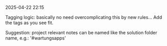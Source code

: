 2025-04-22 22:15

Tagging logic: basically no need overcomplicating this by new rules... Add the tags as you see fit.

Suggestion: project relevant notes can be named like the solution folder name, e.g.: '#wartungsapps'

